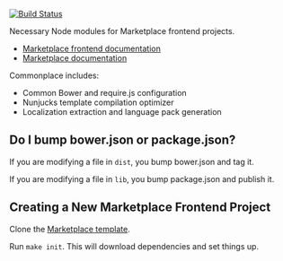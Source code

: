 [![Build Status](https://travis-ci.org/mozilla/commonplace.png?branch=master)](https://travis-ci.org/mozilla/commonplace)

Necessary Node modules for Marketplace frontend projects.

- [Marketplace frontend documentation](https://marketplace-frontend.readthedocs.org)
- [Marketplace documentation](https://marketplace.readthedocs.org)

Commonplace includes:

- Common Bower and require.js configuration
- Nunjucks template compilation optimizer
- Localization extraction and language pack generation

## Do I bump bower.json or package.json?

If you are modifying a file in ```dist```, you bump bower.json and tag it.

If you are modifying a file in ```lib```, you bump package.json and publish it.

## Creating a New Marketplace Frontend Project

Clone the [Marketplace template](https://github.com/mozilla/marketplace-template).

Run ```make init```. This will download dependencies and set things up.
